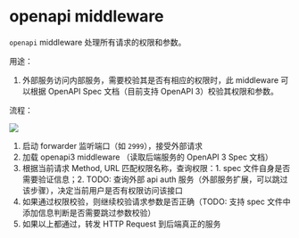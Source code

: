# openapi middleware

`openapi` middleware 处理所有请求的权限和参数。

用途：

1. 外部服务访问内部服务，需要校验其是否有相应的权限时，此 middleware 可以根据 OpenAPI Spec 文档（目前支持 OpenAPI 3）校验其权限和参数。

流程：

![](./openapi-middleware-design.png)

1. 启动 forwarder 监听端口（如 `2999`），接受外部请求
1. 加载 openapi3 middleware （读取后端服务的 OpenAPI 3 Spec 文档）
2. 根据当前请求 Method, URL 匹配权限名称，查询权限：1. spec 文件自身是否需要验证信息；2. TODO: 查询外部 api auth 服务（外部服务扩展，可以跳过该步骤），决定当前用户是否有权限访问该接口
3. 如果通过权限校验，则继续校验请求参数是否正确（TODO: 支持 spec 文件中添加信息判断是否需要跳过参数校验）
4. 如果以上都通过，转发 HTTP Request 到后端真正的服务
